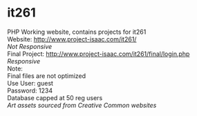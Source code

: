 # it261
PHP Working website, contains projects for it261 <br>
Website: http://www.project-isaac.com/it261/ <br>
*Not Responsive*<br>
Final Project: http://www.project-isaac.com/it261/final/login.php <br>
*Responsive* <br>
Note: <br>
Final files are not optimized <br>
Use User: guest <br>
Password: 1234 <br>
Database capped at 50 reg users <br>
*Art assets sourced from Creative Common websites*
